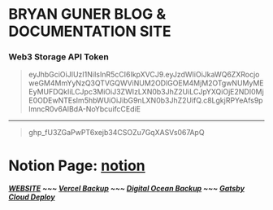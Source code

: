 # BRYAN GUNER BLOG & DOCUMENTATION SITE

### Web3 Storage API Token

> eyJhbGciOiJIUzI1NiIsInR5cCI6IkpXVCJ9.eyJzdWIiOiJkaWQ6ZXRocjoweGM4MmYyNzQ3QTVGQWViNUM2ODlGOEM4MjM2OTgwNUMyMEEyMUFDQkIiLCJpc3MiOiJ3ZWIzLXN0b3JhZ2UiLCJpYXQiOjE2NDI0MjE0ODEwNTEsIm5hbWUiOiJibG9nLXN0b3JhZ2UifQ.c8LgkjRPYeAfs9plmncR0v6AlBdA-NoYbcuifcCEdiE

---

>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

# Notion Page: [notion](https://www.notion.so/webdevhub42/Bgoonz-Blog-2-0-a82c419db97b4224bb1e4fdec981cbfb)


##### [WEBSITE](https://bgoonz-blog.netlify.app/) ~~~ [Vercel Backup](https://bgoonz-blog-2-0-iuovoktmh-bgoonz.vercel.app/) ~~~ [Digital Ocean Backup](https://bgoonz-blog-2-0-gfvz5.ondigitalocean.app/) ~~~ [Gatsby Cloud Deploy](https://bgoonzblog20master.gatsbyjs.io/)
